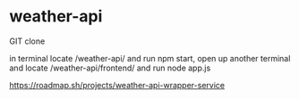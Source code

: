# weather-api

GIT clone

in terminal locate /weather-api/ and run npm start, open up another terminal and locate /weather-api/frontend/ and run node app.js

https://roadmap.sh/projects/weather-api-wrapper-service